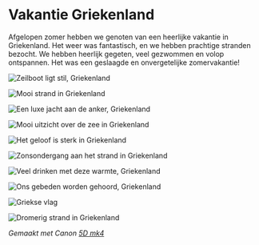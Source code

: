 # Vakantie Griekenland

Afgelopen zomer hebben we genoten van een heerlijke vakantie in Griekenland. Het weer was fantastisch, en we hebben prachtige stranden bezocht. We hebben heerlijk gegeten, veel gezwommen en volop ontspannen. Het was een geslaagde en onvergetelijke zomervakantie!

![Zeilboot ligt stil, Griekenland](https://imagekit.rohan-10.workers.dev?url=https://ik.imagekit.io/rhn00jwt/tr:w-900/2018-07_griekenland/HN_8638-08.jpg)

![Mooi strand in Griekenland](https://imagekit.rohan-10.workers.dev?url=https://ik.imagekit.io/rhn00jwt/tr:w-900/2018-07_griekenland/HN_8505-07.jpg)

![Een luxe jacht aan de anker, Griekenland](https://imagekit.rohan-10.workers.dev?url=https://ik.imagekit.io/rhn00jwt/tr:w-900/2018-07_griekenland/HN_8302-06.jpg)

![Mooi uitzicht over de zee in Griekenland](https://imagekit.rohan-10.workers.dev?url=https://ik.imagekit.io/rhn00jwt/tr:w-900/2018-07_griekenland/HN_7998-04.jpg)

![Het geloof is sterk in Griekenland](https://imagekit.rohan-10.workers.dev?url=https://ik.imagekit.io/rhn00jwt/tr:w-900/2018-07_griekenland/HN_8854-09.jpg)

![Zonsondergang aan het strand in Griekenland](https://imagekit.rohan-10.workers.dev?url=https://ik.imagekit.io/rhn00jwt/tr:w-900/2018-07_griekenland/HN_8073-05.jpg)

![Veel drinken met deze warmte, Griekenland](https://imagekit.rohan-10.workers.dev?url=https://ik.imagekit.io/rhn00jwt/tr:w-900/2018-07_griekenland/HN_9069-10.jpg)

![Ons gebeden worden gehoord, Griekenland](https://imagekit.rohan-10.workers.dev?url=https://ik.imagekit.io/rhn00jwt/tr:w-900/2018-07_griekenland/HN_7990-03.jpg)

![Griekse vlag](https://imagekit.rohan-10.workers.dev?url=https://ik.imagekit.io/rhn00jwt/tr:w-900/2018-07_griekenland/HN_7940-02.jpg)

![Dromerig strand in Griekenland](https://imagekit.rohan-10.workers.dev?url=https://ik.imagekit.io/rhn00jwt/tr:w-900/2018-07_griekenland/HN_0060-01.jpg)

_Gemaakt met Canon [5D mk4](../over-mij.md)_
